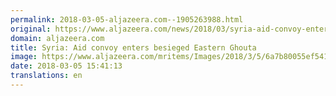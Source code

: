 ```yaml
---
permalink: 2018-03-05-aljazeera.com--1905263988.html
original: https://www.aljazeera.com/news/2018/03/syria-aid-convoy-enters-besieged-eastern-ghouta-180305110852509.html
domain: aljazeera.com
title: Syria: Aid convoy enters besieged Eastern Ghouta
image: https://www.aljazeera.com/mritems/Images/2018/3/5/6a7b80055ef5418b80618fa812e081ca_18.jpg
date: 2018-03-05 15:41:13
translations: en
---
```



